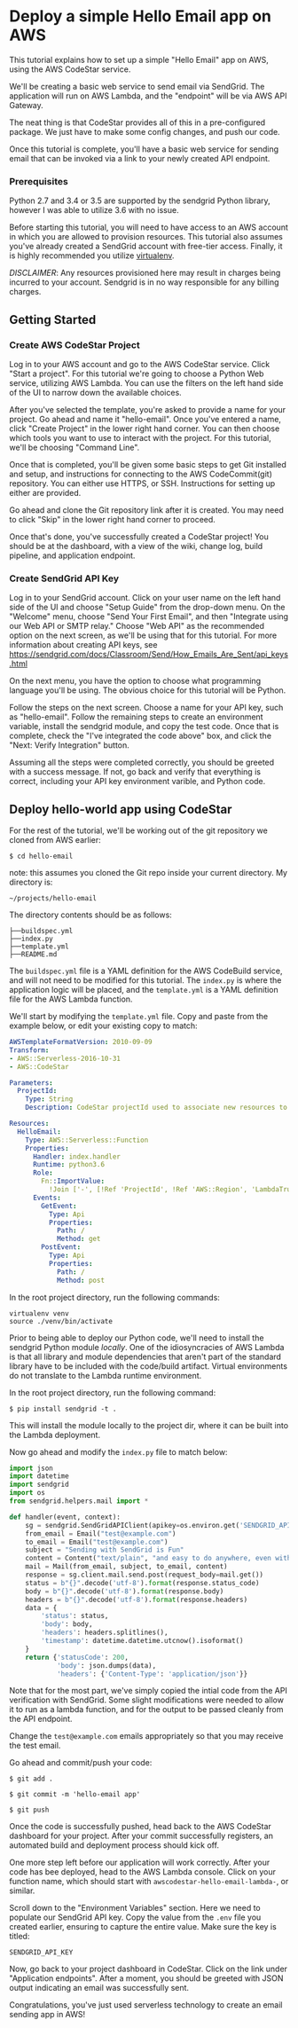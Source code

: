 # Deploy a simple Hello Email app on AWS

This tutorial explains how to set up a simple "Hello Email" app on AWS, using the AWS CodeStar service.

We'll be creating a basic web service to send email via SendGrid. The application will run on AWS Lambda, and the "endpoint" will be via AWS API Gateway.

The neat thing is that CodeStar provides all of this in a pre-configured package. We just have to make some config changes, and push our code.

Once this tutorial is complete, you'll have a basic web service for sending email that can be invoked via a link to your newly created API endpoint.

### Prerequisites
Python 2.7 and 3.4 or 3.5 are supported by the sendgrid Python library, however I was able to utilize 3.6 with no issue.

Before starting this tutorial, you will need to have access to an AWS account in which you are allowed to provision resources. This tutorial also assumes you've already created a SendGrid account with free-tier access. Finally, it is highly recommended you utilize [virtualenv](https://virtualenv.pypa.io/en/stable/).

*DISCLAIMER*: Any resources provisioned here may result in charges being incurred to your account. Sendgrid is in no way responsible for any billing charges.


## Getting Started

### Create AWS CodeStar Project
Log in to your AWS account and go to the AWS CodeStar service. Click "Start a project". For this tutorial we're going to choose a Python Web service, utilizing AWS Lambda. You can use the filters on the left hand side of the UI to narrow down the available choices.

After you've selected the template, you're asked to provide a name for your project. Go ahead and name it "hello-email". Once you've entered a name, click "Create Project" in the lower right hand corner. You can then choose which tools you want to use to interact with the project. For this tutorial, we'll be choosing "Command Line".

Once that is completed, you'll be given some basic steps to get Git installed and setup, and instructions for connecting to the AWS CodeCommit(git) repository. You can either use HTTPS, or SSH. Instructions for setting up either are provided.

Go ahead and clone the Git repository link after it is created. You may need to click "Skip" in the lower right hand corner to proceed.

Once that's done, you've successfully created a CodeStar project! You should be at the dashboard, with a view of the wiki, change log, build pipeline, and application endpoint.

### Create SendGrid API Key
Log in to your SendGrid account. Click on your user name on the left hand side of the UI and choose "Setup Guide" from the drop-down menu. On the "Welcome" menu, choose "Send Your First Email", and then "Integrate using our Web API or SMTP relay." Choose "Web API" as the recommended option on the next screen, as we'll be using that for this tutorial.  For more information about creating API keys, see https://sendgrid.com/docs/Classroom/Send/How_Emails_Are_Sent/api_keys.html

On the next menu, you have the option to choose what programming language you'll be using. The obvious choice for this tutorial will be Python.

Follow the steps on the next screen. Choose a name for your API key, such as "hello-email". Follow the remaining steps to create an environment variable, install the sendgrid module, and copy the test code. Once that is complete, check the "I've integrated the code above" box, and click the "Next: Verify Integration" button.

Assuming all the steps were completed correctly, you should be greeted with a success message. If not, go back and verify that everything is correct, including your API key environment varible, and Python code.

## Deploy hello-world app using CodeStar

For the rest of the tutorial, we'll be working out of the git repository we cloned from AWS earlier:
```
$ cd hello-email
```
note: this assumes you cloned the Git repo inside your current directory. My directory is:

```
~/projects/hello-email
```

The directory contents should be as follows:

    ├──buildspec.yml
    ├──index.py
    ├──template.yml
    ├──README.md

The `buildspec.yml` file is a YAML definition for the AWS CodeBuild service, and will not need to be modified for this tutorial. The `index.py` is where the application logic will be placed, and the `template.yml` is a YAML definition file for the AWS Lambda function.

We'll start by modifying the `template.yml` file. Copy and paste from the example below, or edit your existing copy to match:

```yaml
AWSTemplateFormatVersion: 2010-09-09
Transform:
- AWS::Serverless-2016-10-31
- AWS::CodeStar

Parameters:
  ProjectId:
    Type: String
    Description: CodeStar projectId used to associate new resources to team members

Resources:
  HelloEmail:
    Type: AWS::Serverless::Function
    Properties:
      Handler: index.handler
      Runtime: python3.6
      Role:
        Fn::ImportValue:
          !Join ['-', [!Ref 'ProjectId', !Ref 'AWS::Region', 'LambdaTrustRole']]
      Events:
        GetEvent:
          Type: Api
          Properties:
            Path: /
            Method: get
        PostEvent:
          Type: Api
          Properties:
            Path: /
            Method: post
```

In the root project directory, run the following commands:
```
virtualenv venv
source ./venv/bin/activate
```

Prior to being able to deploy our Python code, we'll need to install the sendgrid Python module *locally*. One of the idiosyncracies of AWS Lambda is that all library and module dependencies that aren't part of the standard library have to be included with the code/build artifact. Virtual environments do not translate to the Lambda runtime environment.

In the root project directory, run the following command:
```
$ pip install sendgrid -t .
```
This will install the module locally to the project dir, where it can be built into the Lambda deployment.

Now go ahead and modify the `index.py` file to match below:

```python
import json
import datetime
import sendgrid
import os
from sendgrid.helpers.mail import *

def handler(event, context):
    sg = sendgrid.SendGridAPIClient(apikey=os.environ.get('SENDGRID_API_KEY'))
    from_email = Email("test@example.com")
    to_email = Email("test@example.com")
    subject = "Sending with SendGrid is Fun"
    content = Content("text/plain", "and easy to do anywhere, even with Python")
    mail = Mail(from_email, subject, to_email, content)
    response = sg.client.mail.send.post(request_body=mail.get())
    status = b"{}".decode('utf-8').format(response.status_code)
    body = b"{}".decode('utf-8').format(response.body)
    headers = b"{}".decode('utf-8').format(response.headers)
    data = {
        'status': status,
        'body': body,
        'headers': headers.splitlines(),
        'timestamp': datetime.datetime.utcnow().isoformat()
    }
    return {'statusCode': 200,
            'body': json.dumps(data),
            'headers': {'Content-Type': 'application/json'}}
```

Note that for the most part, we've simply copied the intial code from the API verification with SendGrid. Some slight modifications were needed to allow it to run as a lambda function, and for the output to be passed cleanly from the API endpoint.

Change the `test@example.com` emails appropriately so that you may receive the test email.

Go ahead and commit/push your code:

```
$ git add .
```

```
$ git commit -m 'hello-email app'
```

```
$ git push
```

Once the code is successfully pushed, head back to the AWS CodeStar dashboard for your project. After your commit successfully registers, an automated build and deployment process should kick off.

One more step left before our application will work correctly. After your code has bee deployed, head to the AWS Lambda console. Click on your function name, which should start with `awscodestar-hello-email-lambda-`, or similar.

Scroll down to the "Environment Variables" section. Here we need to populate our SendGrid API key. Copy the value from the `.env` file you created earlier, ensuring to capture the entire value. Make sure the key is titled:

```
SENDGRID_API_KEY
```

Now, go back to your project dashboard in CodeStar. Click on the link under "Application endpoints". After a moment, you should be greeted with JSON output indicating an email was successfully sent.

Congratulations, you've just used serverless technology to create an email sending app in AWS!
